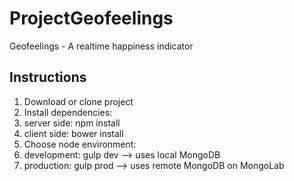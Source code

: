 # ProjectGeofeelings
Geofeelings - A realtime happiness indicator

## Instructions

1. Download or clone project
2. Install dependencies:
  1. server side: npm install
  2. client side: bower install
3. Choose node environment:
  1. development: gulp dev  --> uses local MongoDB
  2. production: gulp prod  --> uses remote MongoDB on MongoLab


